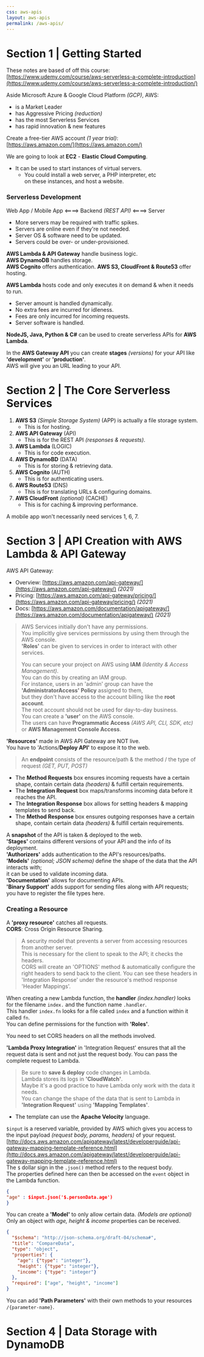 ```yaml
---
css: aws-apis
layout: aws-apis
permalink: /aws-apis/
---
```


# Section 1 | Getting Started

These notes are based of off this course:  
[https://www.udemy.com/course/aws-serverless-a-complete-introduction](https://www.udemy.com/course/aws-serverless-a-complete-introduction/)

Aside Microsoft Azure & Google Cloud Platform *(GCP)*, AWS:
* is a Market Leader
* has Aggressive Pricing *(reduction)*
* has the most Serverless Services
* has rapid innovation & new features

Create a free-tier AWS account *(1 year trial)*:  
[https://aws.amazon.com/](https://aws.amazon.com/)

We are going to look at **EC2** - **Elastic Cloud Computing**.
* It can be used to start instances of virtual servers.
    * You could install a web server, a PHP interpreter, etc  
    on these instances, and host a website.

### Serverless Development

Web App / Mobile App ⟸⟹ Backend *(REST API)* ⟸⟹ Server  
* More servers may be required with traffic spikes.
* Servers are online even if they're not needed.
* Server OS & software need to be updated.
* Servers could be over- or under-provisioned.

**AWS Lambda & API Gateway** handle business logic.  
**AWS DynamoDB** handles storage.  
**AWS Cognito** offers authentication.
**AWS S3, CloudFront & Route53** offer hosting.

**AWS Lambda** hosts code and only executes it on demand & when it needs to run.
* Server amount is handled dynamically.
* No extra fees are incurred for idleness.
* Fees are only incurred for incoming requests.
* Server software is handled.

**NodeJS, Java, Python & C#** can be used to create serverless APIs for **AWS Lambda**.

In the **AWS Gateway API** you can create **stages** *(versions)* for your API like **'development'** or **'production'**.  
AWS will give you an URL leading to your API.  

# Section 2 | The Core Serverless Services

1. **AWS S3** *(Simple Storage System)* (APP) is actually a file storage system.
    * This is for hosting.
2. **AWS API Gateway** (API)
    * This is for the REST API *(responses & requests)*.
3. **AWS Lambda** (LOGIC)
    * This is for code execution.
4. **AWS DynamoBD** (DATA)
    * This is for storing & retrieving data.
5. **AWS Cognito** (AUTH)
    * This is for authenticating users.
6. **AWS Route53** (DNS)
    * This is for translating URLs & configuring domains.
7. **AWS CloudFront** *(optional)* (CACHE)
    * This is for caching & improving performance.

A mobile app won't necessarily need services 1, 6, 7.

# Section 3 | API Creation with AWS Lambda & API Gateway

AWS API Gateway:
* Overview: [https://aws.amazon.com/api-gateway/](https://aws.amazon.com/api-gateway/) *(2021)*
* Pricing: [https://aws.amazon.com/api-gateway/pricing/](https://aws.amazon.com/api-gateway/pricing/) *(2021)*
* Docs: [https://aws.amazon.com/documentation/apigateway/](https://aws.amazon.com/documentation/apigateway/) *(2021)*

> AWS Services initially don't have any permissions.  
> You implicitly give services permissions by using them through the AWS console.  
> **'Roles'** can be given to services in order to interact with other services.
> 
> You can secure your project on AWS using **IAM** *(Identity & Access Management)*.  
> You can do this by creating an IAM group.  
> For instance, users in an 'admin' group can have the **'AdministratorAccess' Policy** assigned to them,  
> but they don't have access to the account billing like the **root account**.  
> The root account should not be used for day-to-day business.  
> You can create a **'user'** on the AWS console.  
> The users can have **Programmatic Access** *(AWS API, CLI, SDK, etc)* or **AWS Management Console Access**.

**'Resources'** made in AWS API Gateway are NOT live.  
You have to 'Actions/**Deploy API'** to expose it to the web.  
> An **endpoint** consists of the resource/path & the method / the type of request *(GET, PUT, POST)*
* The **Method Requests** box ensures incoming requests have a certain shape, contain certain data *(headers)* & fulfill certain requirements.
* The **Integration Request** box maps/transforms incoming data before it reaches the API.
* The **Integration Response** box allows for setting headers & mapping templates to send back.
* The **Method Response** box ensures outgoing responses have a certain shape, contain certain data *(headers)* & fulfill certain requirements.

A **snapshot** of the API is taken & deployed to the web.  
**'Stages'** contains different versions of your API and the info of its deployment.  
**'Authorizers'** adds authentication to the API's resources/paths.  
**'Models'** *(optional; JSON schema)* define the shape of the data that the API interacts with;  
it can be used to validate incoming data.  
**'Documentation'** allows for documenting APIs.  
**'Binary Support'** adds support for sending files along with API requests;  
you have to register the file types here.  

### Creating a Resource

A **'proxy resource'** catches all requests.  
**CORS**: Cross Origin Resource Sharing.  
> A security model that prevents a server from accessing resources from another server.  
> This is necessary for the client to speak to the API; it checks the headers.  
> CORS will create an 'OPTIONS' method & automatically configure the right headers
> to send back to the client. You can see these headers in 'Integration Response' under
> the resource's method response 'Header Mappings'.

When creating a new Lambda function, the **handler** *(index.handler)* looks for the filename `index.` and the function name `.handler`.  
This handler `index.fn` looks for a file called `index` and a function within it called `fn`.  
You can define permissions for the function with **'Roles'**.

You need to set CORS headers on all the methods involved.

**'Lambda Proxy Integration'** in 'Integration Request' ensures that all the request data is sent and not just the request body. You can pass the complete request to Lambda.  
> Be sure to **save & deploy** code changes in Lambda.  
Lambda stores its logs in **'CloudWatch'**.  
Maybe it's a good practice to have Lambda only work with the data it needs.  
You can change the shape of the data that is sent to Lambda in **'Integration Request'** using **'Mapping Templates'**.
* The template can use the **Apache Velocity** language.

`$input` is a reserved variable, provided by AWS which gives you access to the input payload *(request body, params, headers)* of your request.  
[http://docs.aws.amazon.com/apigateway/latest/developerguide/api-gateway-mapping-template-reference.html](http://docs.aws.amazon.com/apigateway/latest/developerguide/api-gateway-mapping-template-reference.html)  
The `$` dollar sign in the `.json()` method refers to the request body.  
The properties defined here can then be accessed on the `event` object in the Lambda function.  
```json
{
"age" : $input.json('$.personData.age')
}
```

You can create a **'Model'** to only allow certain data. *(Models are optional)*  
Only an object with *age, height & income* properties can be received.
```json
{
  "$schema": "http://json-schema.org/draft-04/schema#",
  "title": "CompareData",
  "type": "object",
  "properties": {
    "age": {"type": "integer"},
    "height": {"type": "integer"},
    "income": {"type": "integer"}
  },
  "required": ["age", "height", "income"]
}
```

You can add **'Path Parameters'** with their own methods to your resources `/{parameter-name}`.

# Section 4 | Data Storage with DynamoDB